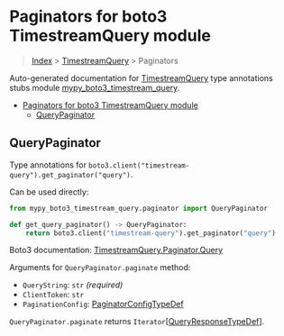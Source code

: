 # Paginators for boto3 TimestreamQuery module

> [Index](..) > [TimestreamQuery](.) > Paginators

Auto-generated documentation for
[TimestreamQuery](https://boto3.amazonaws.com/v1/documentation/api/1.17.72/reference/services/timestream-query.html#TimestreamQuery)
type annotations stubs module
[mypy_boto3_timestream_query](https://pypi.org/project/mypy-boto3-timestream-query/).

- [Paginators for boto3 TimestreamQuery module](#paginators-for-boto3-timestreamquery-module)
  - [QueryPaginator](#querypaginator)

## QueryPaginator

Type annotations for `boto3.client("timestream-query").get_paginator("query")`.

Can be used directly:

```python
from mypy_boto3_timestream_query.paginator import QueryPaginator

def get_query_paginator() -> QueryPaginator:
    return boto3.client("timestream-query").get_paginator("query")
```

Boto3 documentation:
[TimestreamQuery.Paginator.Query](https://boto3.amazonaws.com/v1/documentation/api/1.17.72/reference/services/timestream-query.html#TimestreamQuery.Paginator.Query)

Arguments for `QueryPaginator.paginate` method:

- `QueryString`: `str` *(required)*
- `ClientToken`: `str`
- `PaginationConfig`:
  [PaginatorConfigTypeDef](./type_defs.md#paginatorconfigtypedef)

`QueryPaginator.paginate` returns
`Iterator`\[[QueryResponseTypeDef](./type_defs.md#queryresponsetypedef)\].

